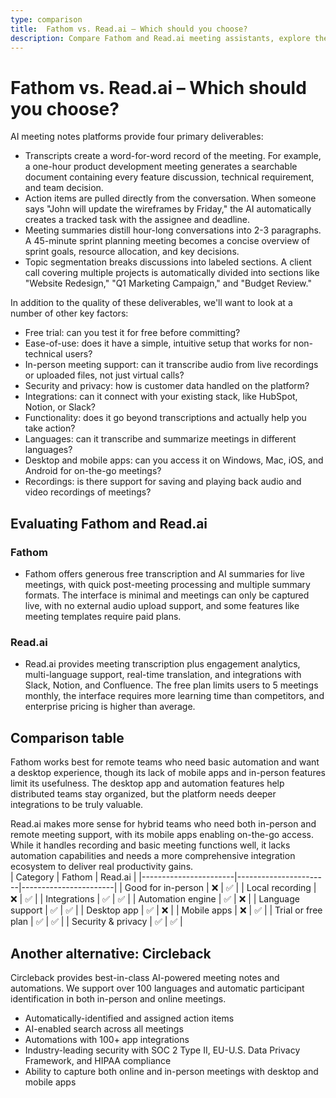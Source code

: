 ```yaml
---
type: comparison
title:  Fathom vs. Read.ai – Which should you choose?
description: Compare Fathom and Read.ai meeting assistants, explore their key features, pricing, and discover Circleback as an alternative solution for meeting management.
---
```


# Fathom vs. Read.ai – Which should you choose?  
AI meeting notes platforms provide four primary deliverables:  
  
* Transcripts create a word-for-word record of the meeting. For example, a one-hour product development meeting generates a searchable document containing every feature discussion, technical requirement, and team decision.  
* Action items are pulled directly from the conversation. When someone says "John will update the wireframes by Friday," the AI automatically creates a tracked task with the assignee and deadline.  
* Meeting summaries distill hour-long conversations into 2-3 paragraphs. A 45-minute sprint planning meeting becomes a concise overview of sprint goals, resource allocation, and key decisions.  
* Topic segmentation breaks discussions into labeled sections. A client call covering multiple projects is automatically divided into sections like "Website Redesign," "Q1 Marketing Campaign," and "Budget Review."  
  
In addition to the quality of these deliverables, we'll want to look at a number of other key factors:  
  
* Free trial: can you test it for free before committing?  
* Ease-of-use: does it have a simple, intuitive setup that works for non-technical users?  
* In-person meeting support: can it transcribe audio from live recordings or uploaded files, not just virtual calls?  
* Security and privacy: how is customer data handled on the platform?  
* Integrations: can it connect with your existing stack, like HubSpot, Notion, or Slack?  
* Functionality: does it go beyond transcriptions and actually help you take action?  
* Languages: can it transcribe and summarize meetings in different languages?  
* Desktop and mobile apps: can you access it on Windows, Mac, iOS, and Android for on-the-go meetings?  
* Recordings: is there support for saving and playing back audio and video recordings of meetings?    
## Evaluating Fathom and Read.ai  
### Fathom
* Fathom offers generous free transcription and AI summaries for live meetings, with quick post-meeting processing and multiple summary formats. The interface is minimal and meetings can only be captured live, with no external audio upload support, and some features like meeting templates require paid plans.

### Read.ai
* Read.ai provides meeting transcription plus engagement analytics, multi-language support, real-time translation, and integrations with Slack, Notion, and Confluence. The free plan limits users to 5 meetings monthly, the interface requires more learning time than competitors, and enterprise pricing is higher than average.  
## Comparison table    
Fathom works best for remote teams who need basic automation and want a desktop experience, though its lack of mobile apps and in-person features limit its usefulness. The desktop app and automation features help distributed teams stay organized, but the platform needs deeper integrations to be truly valuable.

Read.ai makes more sense for hybrid teams who need both in-person and remote meeting support, with its mobile apps enabling on-the-go access. While it handles recording and basic meeting functions well, it lacks automation capabilities and needs a more comprehensive integration ecosystem to deliver real productivity gains.  
| Category              | Fathom                | Read.ai               |
|-----------------------|-----------------------|-----------------------|
| Good for in-person    | ❌                    | ✅                    |
| Local recording       | ❌                    | ✅                    |
| Integrations          | ✅                    | ✅                    |
| Automation engine     | ✅                    | ❌                    |
| Language support      | ✅                    | ✅                    |
| Desktop app           | ✅                    | ❌                    |
| Mobile apps           | ❌                    | ✅                    |
| Trial or free plan    | ✅                    | ✅                    |
| Security & privacy    | ✅                    | ✅                    |  
## Another alternative: Circleback  
Circleback provides best-in-class AI-powered meeting notes and automations. We support over 100 languages and automatic participant identification in both in-person and online meetings.  
  
* Automatically-identified and assigned action items  
* AI-enabled search across all meetings  
* Automations with 100+ app integrations  
* Industry-leading security with SOC 2 Type II, EU-U.S. Data Privacy Framework, and HIPAA compliance  
* Ability to capture both online and in-person meetings with desktop and mobile apps  